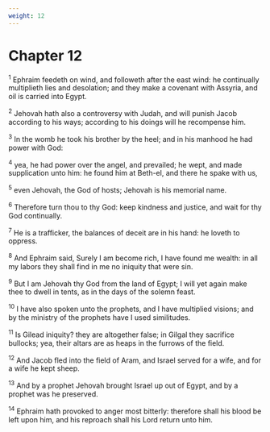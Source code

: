 ```yaml
---
weight: 12
---
```


# Chapter 12

<sup>1</sup> Ephraim feedeth on wind, and followeth after the east wind: he continually multiplieth lies and desolation; and they make a covenant with Assyria, and oil is carried into Egypt. 

<sup>2</sup> Jehovah hath also a controversy with Judah, and will punish Jacob according to his ways; according to his doings will he recompense him. 

<sup>3</sup> In the womb he took his brother by the heel; and in his manhood he had power with God: 

<sup>4</sup> yea, he had power over the angel, and prevailed; he wept, and made supplication unto him: he found him at Beth-el, and there he spake with us, 

<sup>5</sup> even Jehovah, the God of hosts; Jehovah is his memorial name. 

<sup>6</sup> Therefore turn thou to thy God: keep kindness and justice, and wait for thy God continually. 

<sup>7</sup> He is a trafficker, the balances of deceit are in his hand: he loveth to oppress. 

<sup>8</sup> And Ephraim said, Surely I am become rich, I have found me wealth: in all my labors they shall find in me no iniquity that were sin. 

<sup>9</sup> But I am Jehovah thy God from the land of Egypt; I will yet again make thee to dwell in tents, as in the days of the solemn feast. 

<sup>10</sup> I have also spoken unto the prophets, and I have multiplied visions; and by the ministry of the prophets have I used similitudes. 

<sup>11</sup> Is Gilead iniquity? they are altogether false; in Gilgal they sacrifice bullocks; yea, their altars are as heaps in the furrows of the field. 

<sup>12</sup> And Jacob fled into the field of Aram, and Israel served for a wife, and for a wife he kept sheep. 

<sup>13</sup> And by a prophet Jehovah brought Israel up out of Egypt, and by a prophet was he preserved. 

<sup>14</sup> Ephraim hath provoked to anger most bitterly: therefore shall his blood be left upon him, and his reproach shall his Lord return unto him. 


